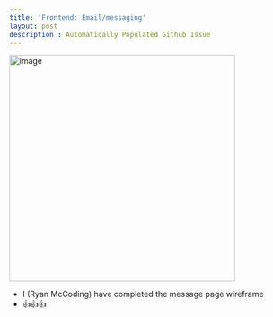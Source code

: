 ```yaml
---
title: 'Frontend: Email/messaging'
layout: post
description : Automatically Populated Github Issue
---
```


<img width="402" alt="image" src="https://github.com/John-sCC/jcc_frontend/assets/20897400/9cbf79c2-e34d-490f-a5a3-a0dea835b7c3">

- I (Ryan McCoding) have completed the message page wireframe
- 👍👍👍


